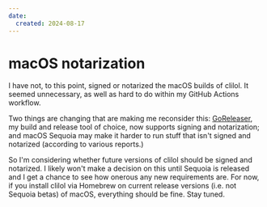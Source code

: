 ```yaml
---
date:
  created: 2024-08-17
---
```

# macOS notarization

I have not, to this point, signed or notarized the macOS builds of clilol. It seemed unnecessary, as well as hard to do within my GitHub Actions workflow.

Two things are changing that are making me reconsider this: [GoReleaser](https://goreleaser.com), my build and release tool of choice, now supports signing and notarization; and macOS Sequoia may make it harder to run stuff that isn't signed and notarized (according to various reports.)

So I'm considering whether future versions of clilol should be signed and notarized. I likely won't make a decision on this until Sequoia is released and I get a chance to see how onerous any new requirements are. For now, if you install clilol via Homebrew on current release versions (i.e. not Sequoia betas) of macOS, everything should be fine. Stay tuned.
